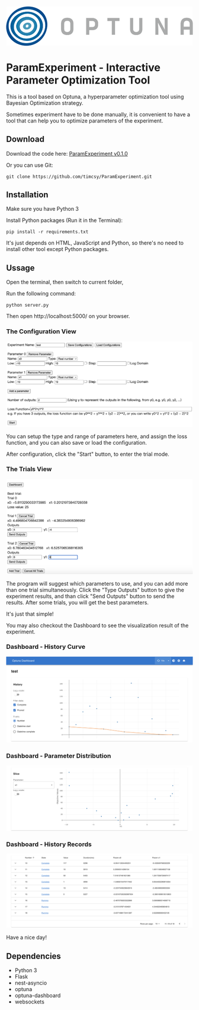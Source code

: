 ![](imgs/optuna-logo.png)

# ParamExperiment - Interactive Parameter Optimization Tool

This is a tool based on Optuna, a hyperparameter optimization tool using Bayesian Optimization strategy.

Sometimes experiment have to be done manually, it is convenient to have a tool that can help you to optimize parameters of the experiment.

## Download
Download the code here: [ParamExperiment v0.1.0](
https://github.com/timcsy/ParamExperiment/archive/refs/tags/0.1.0.zip)

Or you can use Git:
```
git clone https://github.com/timcsy/ParamExperiment.git
```

## Installation
Make sure you have Python 3

Install Python packages (Run it in the Terminal):
```
pip install -r requirements.txt
```

It's just depends on HTML, JavaScript and Python, so there's no need to install other tool except Python packages.

## Ussage
Open the terminal, then switch to current folder,

Run the following command:
```
python server.py
```

Then open http://localhost:5000/ on your browser.

### The Configuration View

![](imgs/config.png)

You can setup the type and range of parameters here, and assign the loss function, and you can also save or load the configuration.

After configuration, click the "Start" button, to enter the trial mode.

### The Trials View

![](imgs/trials.png)

The program will suggest which parameters to use, and you can add more than one trial simultaneously. Click the "Type Outputs" button to give the experiment results, and than click "Send Outputs" button to send the results. After some trials, you will get the best parameters.

It's just that simple!

You may also checkout the Dashboard to see the visualization result of the experiment.

### Dashboard - History Curve

![](imgs/dashboard_1.png)

### Dashboard - Parameter Distribution

![](imgs/dashboard_2.png)

### Dashboard - History Records

![](imgs/dashboard_3.png)

Have a nice day!

## Dependencies
- Python 3
- Flask
- nest-asyncio
- optuna
- optuna-dashboard
- websockets